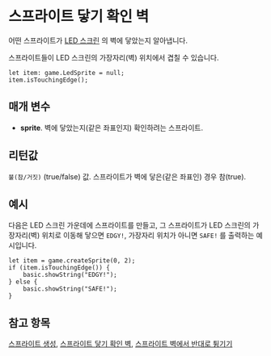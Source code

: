 # 스프라이트 닿기 확인 벽

어떤 스프라이트가 [LED 스크린](/device/screen) 의 벽에 닿았는지 알아냅니다.

스프라이트들이 LED 스크린의 가장자리(벽) 위치에서 겹칠 수 있습니다.

```sig
let item: game.LedSprite = null;
item.isTouchingEdge();
```

## 매개 변수

* **sprite**. 벽에 닿았는지(같은 좌표인지) 확인하려는 스프라이트.

## 리턴값

`불(참/거짓)` (true/false) 값. 스프라이트가 벽에 닿은(같은 좌표인) 경우 참(true).

## 예시

다음은 LED 스크린 가운데에 스프라이트를 만들고, 그 스프라이트가 LED 스크린의 가장자리(벽) 위치로 이동해 닿으면 `EDGY!`, 가장자리 위치가 아니면 `SAFE!` 를 출력하는 예시입니다.

```blocks
let item = game.createSprite(0, 2);
if (item.isTouchingEdge()) {
    basic.showString("EDGY!");
} else {
    basic.showString("SAFE!");
}
```

## 참고 항목

[스프라이트 생성](/reference/game/create-sprite), [스프라이트 닿기 확인 벽](/reference/game/is-touching), [스프라이트 벽에서 반대로 튕기기](/reference/game/if-on-edge-bounce)